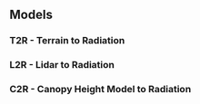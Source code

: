 








## Models

### T2R - Terrain to Radiation




### L2R - Lidar to Radiation




### C2R - Canopy Height Model to Radiation


